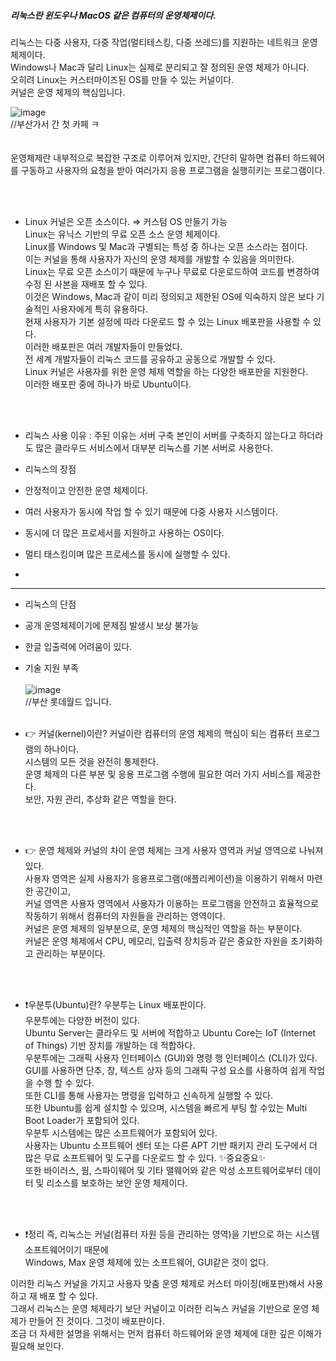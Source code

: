 ##### 리눅스란 윈도우나 MacOS 같은 컴퓨터의 운영체제이다. 
리눅스는 다중 사용자, 다중 작업(멀티테스킹, 다중 쓰레드)를 지원하는 네트워크 운영체제이다.   
Windows나 Mac과 달리 Linux는 실제로 분리되고 잘 정의된 운영 체제가 아니다.    
오히려 Linux는 커스터마이즈된 OS를 만들 수 있는 커널이다.     
커널은 운영 체제의 핵심입니다.    

![image](https://user-images.githubusercontent.com/43237961/167794552-7e570a34-e585-4e75-8504-9afc28bbf18e.png)    
//부산가서 간 첫 카페 ㅋ  
<br><br> 
운영체제란 내부적으로 복잡한 구조로 이루어져 있지만, 간단히 말하면 컴퓨터 하드웨어를 구동하고 사용자의 요청을 받아 여러가지 응용 프로그램을 실행히키는 프로그램이다. 

<br><br> 
* Linux 커널은 오픈 소스이다. ⇒ 커스텀 OS 만들기 가능  
Linux는 유닉스 기반의 무료 오픈 소스 운영 체제이다.  
Linux를 Windows 및 Mac과 구별되는 특성 중 하나는 오픈 소스라는 점이다.  
이는 커널을 통해 사용자가 자신의 운영 체제를 개발할 수 있음을 의미한다.  
Linux는 무료 오픈 소스이기 때문에 누구나 무료로 다운로드하여 코드를 변경하여 수정 된 사본을 재배포 할 수 있다.  
이것은 Windows, Mac과 같이 미리 정의되고 제한된 OS에 익숙하지 않은 보다 기술적인 사용자에게 특히 유용하다.  
현재 사용자가 기본 설정에 따라 다운로드 할 수 있는 Linux 배포판을 사용할 수 있다.  
이러한 배포판은 여러 개발자들이 만들었다.  
전 세계 개발자들이 리눅스 코드를 공유하고 공동으로 개발할 수 있다.  
Linux 커널은 사용자를 위한 운영 체제 역할을 하는 다양한 배포판을 지원한다.  
이러한 배포판 중에 하나가 바로 Ubuntu이다.  

<br> <br> 
* 리눅스 사용 이유 : 주된 이유는 서버 구축
본인이 서버를 구축하지 않는다고 하더라도 많은 클라우드 서비스에서 대부분 리눅스를 기본 서버로 사용한다.   

* 리눅스의 장점
* 안정적이고 안전한 운영 체제이다.  
* 여러 사용자가 동시에 작업 할 수 있기 때문에 다중 사용자 시스템이다.
* 동시에 더 많은 프로세서를 지원하고 사용하는 OS이다.
* 멀티 태스킹이며 많은 프로세스를 동시에 실행할 수 있다.
* 
------------------------------------------------------------

* 리눅스의 단점
* 공개 운영체제이기에 문제짐 발생시 보상 불가능
* 한글 입출력에 어려움이 있다.
* 기술 지원 부족
<br><br>
![image](https://user-images.githubusercontent.com/43237961/167794731-40ccf91d-83d2-4811-863f-9d962a68485f.png)  
//부산 롯데월드 입니다. <br><br> 


* 👉 커널(kernel)이란?
커널이란 컴퓨터의 운영 체제의 핵심이 되는 컴퓨터 프로그램의 하나이다.  
시스템의 모든 것을 완전히 통제한다.    
운영 체제의 다른 부분 및 응용 프로그램 수행에 필요한 여러 가지 서비스를 제공한다.  
보안, 자원 관리, 추상화 같은 역할을 한다.  

<br><br>

* 👉 운영 체제와 커널의 차이
운영 체제는 크게 사용자 영역과 커널 영역으로 나눠져 있다.  
사용자 영역은 실제 사용자가 응용프로그램(애플리케이션)을 이용하기 위해서 마련한 공간이고,  
커널 영역은 사용자 영역에서 사용자가 이용하는 프로그램을 안전하고 효율적으로 작동하기 위해서 컴퓨터의 자원들을 관리하는 영역이다.      
커널은 운영 체제의 일부분으로, 운영 체제의 핵심적인 역할을 하는 부분이다.    
커널은 운영 체제에서 CPU, 메모리, 입출력 장치등과 같은 중요한 자원을 초기화하고 관리하는 부분이다.      

<br><br> 

* ❗️우분투(Ubuntu)란?
우분투는 Linux 배포판이다.  
우분투에는 다양한 버전이 있다.  
Ubuntu Server는 클라우드 및 서버에 적합하고 Ubuntu Core는 IoT (Internet of Things) 기반 장치를 개발하는 데 적합하다.  
우분투에는 그래픽 사용자 인터페이스 (GUI)와 명령 행 인터페이스 (CLI)가 있다.  
GUI를 사용하면 단추, 창, 텍스트 상자 등의 그래픽 구성 요소를 사용하여 쉽게 작업을 수행 할 수 있다.  
또한 CLI를 통해 사용자는 명령을 입력하고 신속하게 실행할 수 있다.  
또한 Ubuntu를 쉽게 설치할 수 있으며, 시스템을 빠르게 부팅 할 수있는 Multi Boot Loader가 포함되어 있다.  
우분투 시스템에는 많은 소프트웨어가 포함되어 있다.  
사용자는 Ubuntu 소프트웨어 센터 또는 다른 APT 기반 패키지 관리 도구에서 더 많은 무료 소프트웨어 및 도구를 다운로드 할 수 있다.  ✨중요중요✨  
또한 바이러스, 웜, 스파이웨어 및 기타 맬웨어와 같은 악성 소프트웨어로부터 데이터 및 리소스를 보호하는 보안 운영 체제이다.  

<br><br> 
* ❗️정리
즉, 리눅스는 커널(컴퓨터 자원 등을 관리하는 영역)을 기반으로 하는 시스템 소프트웨어이기 때문에   
Windows, Max 운영 체제에 있는 소프트웨어, GUI같은 것이 없다.  

이러한 리눅스 커널을 가지고 사용자 맞춤 운영 체제로 커스터 마이징(배포판)해서 사용하고 재 배포 할 수 있다.  
그래서 리눅스는 운영 체제라기 보단 커널이고 이러한 리눅스 커널을 기반으로 운영 체제가 만들어 진 것이다. 그것이 배포판이다.  
조금 더 자세한 설명을 위해서는 먼저 컴퓨터 하드웨어와 운영 체제에 대한 깊은 이해가 필요해 보인다.  
